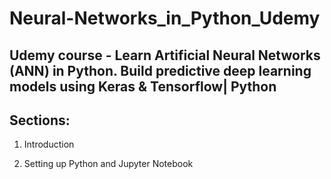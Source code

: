 # Neural-Networks_in_Python_Udemy
Udemy course - Learn Artificial Neural Networks (ANN) in Python. Build predictive deep learning models using Keras &amp; Tensorflow| Python
---
## Sections: 

1. Introduction

2. Setting up Python and Jupyter Notebook